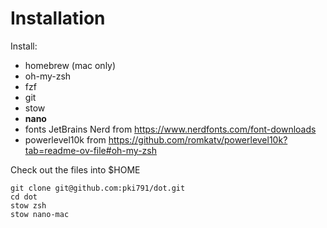 # Installation

Install:
- homebrew (mac only)
- oh-my-zsh
- fzf
- git
- stow
- **nano**
- fonts JetBrains Nerd from https://www.nerdfonts.com/font-downloads
- powerlevel10k from https://github.com/romkatv/powerlevel10k?tab=readme-ov-file#oh-my-zsh


Check out the files into $HOME

```
git clone git@github.com:pki791/dot.git
cd dot
stow zsh
stow nano-mac

```

